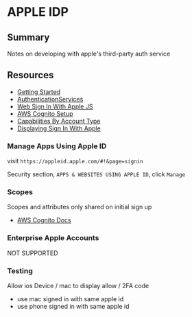 # APPLE IDP

## Summary

Notes on developing with apple's third-party auth service

## Resources

- [Getting Started](https://developer.apple.com/sign-in-with-apple/get-started/)
- [AuthenticationServices](https://developer.apple.com/documentation/authenticationservices)
- [Web Sign In With Apple JS](https://developer.apple.com/documentation/signinwithapplejs)
- [AWS Cognito Setup](https://aws.amazon.com/blogs/security/how-to-set-up-sign-in-with-apple-for-amazon-cognito/)
- [Capabilities By Account Type](https://help.apple.com/developer-account/#/dev21218dfd6)
- [Displaying Sign In With Apple](https://developer.apple.com/documentation/sign_in_with_apple/sign_in_with_apple_js/displaying_sign_in_with_apple_buttons)

### Manage Apps Using Apple ID

visit `https://appleid.apple.com/#!&page=signin`

Security section, `APPS & WEBSITES USING APPLE ID`, click `Manage`

### Scopes

Scopes and attributes only shared on initial sign up

- [AWS Cognito Docs](https://docs.aws.amazon.com/cognito/latest/developerguide/cognito-user-pools-social-idp.html#cognito-user-pools-social-idp-step-2)

### Enterprise Apple Accounts

NOT SUPPORTED

### Testing

Allow ios Device / mac to display allow / 2FA code

- use mac signed in with same apple id
- use phone signed in with same apple id
